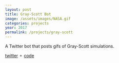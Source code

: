 ```yaml
---
layout: post
title: Gray-Scott Bot
image: /assets/images/NASA.gif
categories: projects
year: 2017
permalink: /projects/gray-scott
---
```

A Twitter bot that posts gifs of Gray-Scott simulations.

[twitter](https://twitter.com/GrayScottBot) &#9900; [code](https://github.com/apriltuesday/gray-scott-bot)